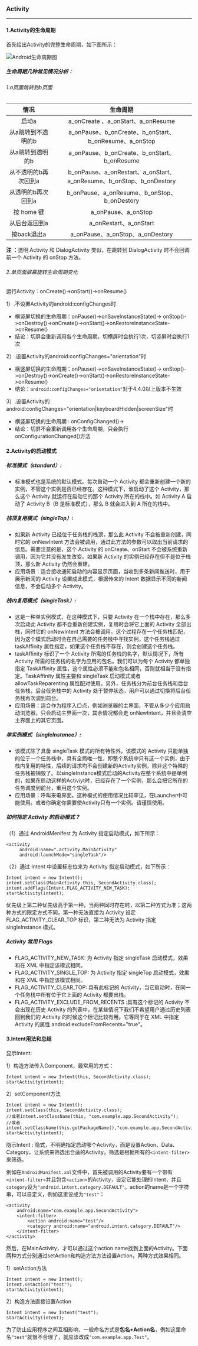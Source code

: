 ### Activity

***

#### 1.Activity的生命周期

首先给出Activity的完整生命周期，如下图所示：

![Android生命周期图](https://github.com/mrduank/Mr.Duan-Android-Blogs/blob/master/Android/activity生命周期图.png)

##### 生命周期几种常见情况分析：

###### 1.a页面跳转到b页面

|         情况         |                           生命周期                           |
| :------------------: | :----------------------------------------------------------: |
|        启动a         |              a_onCreate 、a_onStart、a_onResume              |
|  从a跳转到不透明的b  |    a_onPause、b_onCreate、b_onStart、b_onResume、a_onStop    |
|   从a跳转到透明的b   |         a_onPause、b_onCreate、b_onStart、b_onResume         |
| 从不透明的b再次回到a | b_onPause、a_onRestart、a_onStart、a_onResume、b_onStop、b_onDestory |
|  从透明的b再次回到a  |         b_onPause、a_onResume、b_onStop、b_onDestory         |
|      按 home 键      |                     a_onPause、a_onStop                      |
|    从后台返回到a     |                    a_onRestart、a_onStart                    |
|     按back退出a      |               a_onPause、a_onStop、a_onDestory               |

**注** ：透明 Activity 和 DialogActivity 类似，在跳转到 DialogActivity 时不会回调前一个 Activity 的 onStop 方法。

###### 2.单页面屏幕旋转生命周期变化

运行Activity：onCreate()->onStart()->onResume()

1）.不设置Activity的android:configChanges时

- 横竖屏切换的生命周期：onPause()->onSaveInstanceState()-> onStop()->onDestroy()->onCreate()->onStart()->onRestoreInstanceState->onResume()
- 结论：切屏会重新调用各个生命周期，切横屏时会执行1次，切竖屏时会执行1次

2）.设置Activity的android:configChanges="orientation"时

* 横竖屏切换的生命周期：onPause()->onSaveInstanceState()-> onStop()->onDestroy()->onCreate()->onStart()->onRestoreInstanceState->onResume()
* 结论：`android:configChanges="orientation"`对于4.4.0以上版本不生效

3）.设置Activity的android:configChanges="orientation|keyboardHidden|screenSize"时

*  横竖屏切换的生命周期 : onConfigChanged()->
* 结论：切屏不会重新调用各个生命周期，只会执行onConfigurationChanged()方法

#### 2.Activity的启动模式

##### 标准模式（standard）:

* 标准模式也是系统的默认模式。每次启动一个 Activity 都会重新创建一个新的实例，不管这个实例是否已经存在。这种模式下，谁启动了这个 Activity，那么这个 Activity 就运行在启动它的那个 Activity 所在的栈中。如 Activity A 启动了 Activity B（B 是标准模式），那么 B 就会进入到 A 所在的栈中。

##### 栈顶复用模式（singleTop）:

* 如果新 Activity 已经位于任务栈的栈顶，那么此 Activity 不会被重新创建，同时它的 onNewIntent 方法会被调用，通过此方法的参数可以取出当前请求的信息。需要注意的是，这个 Activity 的 onCreate、onStart 不会被系统重新调用，因为它并没有发生改变。如果新 Activity 的实例已经存在但不是位于栈顶，那么新 Activity 仍然会重建。
*  应用场景：适合接收通知启动的内容显示页面，当收到多条新闻推送时，用于展示新闻的 Activity 设置成此模式，根据传来的 Intent 数据显示不同的新闻信息，不会启动多个 Activity。

##### 栈内复用模式（singleTask）:

* 这是一种单实例模式，在这种模式下，只要 Activity 在一个栈中存在，那么多次启动此 Activity 都不会重新创建实例，复用时会将它上面的 Activity 全部出栈，同时它的 onNewIntent 方法会被调用。这个过程存在一个任务栈匹配，因为这个模式启动时会在自己需要的任务栈中寻找实例，这个任务栈通过 taskAffinity 属性指定，如果这个任务栈不存在，则会创建这个任务栈。
* taskAffinity 标识了一个 Activity 所需的任务栈的名字，默认情况下，所有 Activity 所需的任务栈的名字为应用的包名。我们可以为每个 Activity 都单独指定 TaskAffinity 属性，这个属性必须不能和包名相同，否则就相当于没有指定。TaskAffinity 属性主要和 singleTask 启动模式或者 allowTaskReparenting 属性配对使用。另外，任务栈分为前台任务栈和后台任务栈，后台任务栈中的 Activity 处于暂停状态，用户可以通过切换将后台任务栈再次调到前台。
* 应用场景：适合作为程序入口点，例如浏览器的主界面，不管从多少个应用启动浏览器，只会启动主界面一次，其余情况都会走 onNewIntent，并且会清空主界面上的其它页面。

##### 单实例模式（singleInstance）:

* 该模式除了具备 singleTask 模式的所有特性外，该模式的 Activity 只能单独的位于一个任务栈中，具有全局唯一性，即整个系统中只有这一个实例，由于栈内复用的特性，后续的请求均不会创建新的Activity实例，除非这个特殊的任务栈被销毁了。以singleInstance模式启动的Activity在整个系统中是单例的，如果在启动这样的Activiyt时，已经存在了一个实例，那么会把它所在的任务调度到前台，重用这个实例。
* 应用场景：呼叫来电界面。这种模式的使用情况比较罕见，在Launcher中可能使用。或者你确定你需要使Activity只有一个实例。请谨慎使用。

##### 如何指定 Activity 的启动模式？

（1）通过 AndroidMenifest 为 Activity 指定启动模式，如下所示：

```
<activity
     android:name=".activity.MainActivity"
     android:launchMode="singleTask"/>
```

（2）通过 Intent 中设置标志位来为 Activity 指定启动模式，如下所示：

```
Intent intent = new Intent();
intent.setClass(MainActivity.this, SecondActivity.class);
intent.addFlags(Intent.FLAG_ACTIVITY_NEW_TASK);
startActivity(intent);
```

优先级上第二种优先级高于第一种，当两种同时存在时，以第二种方式为准；这两种方式的限定方式不同，第一种无法直接为 Activity 设定 FLAG_ACTIVITY_CLEAR_TOP 标识，第二种无法为 Activity 指定 singleInstance 模式。

##### Activity 常用 Flags

* FLAG_ACTIVITY_NEW_TASK:  为 Activity 指定 singleTask 启动模式，效果和在 XML 中指定该模式相同。
* FLAG_ACTIVITY_SINGLE_TOP:  为 Activity 指定 singleTop 启动模式，效果和在 XML 中指定该模式相同。
* FLAG_ACTIVITY_CLEAR_TOP:  具有此标记的 Activity，当它启动时，在同一个任务栈中所有位于它上面的 Activity 都要出栈。
* FLAG_ACTIVITY_EXCLUDE_FROM_RECENTS :具有这个标记的 Activity  不会出现在历史 Activity 的列表中，在某些情况下我们不希望用户通过历史列表回到我们的 Activity 的时候这个标记比较有用。它等同于在 XML 中指定 Activity 的属性 android:excludeFromRecents="true"。

#### 3.Intent用法和总结

显示Intent:

1）构造方法传入Component，最常用的方式：

```
Intent intent = new Intent(this, SecondActivity.class);  
startActivity(intent);  
```

2）setComponent方法

```
Intent intent = new Intent();    
intent.setClass(this, SecondActivity.class);  
//或者intent.setClassName(this, "com.example.app.SecondActivity");  
//或者intent.setClassName(this.getPackageName(),"com.example.app.SecondActivity");            
startActivity(intent);  
```

隐示Intent :  隐式，不明确指定启动哪个Activity，而是设置Action、Data、Category，让系统来筛选出合适的Activity。筛选是根据所有的`<intent-filter>`来筛选。

例如在`AndroidManifest.xml`文件中，首先被调用的Activity要有一个带有`<intent-filter>`并且包含`<action>`的Activity，设定它能处理的Intent，并且`category`设为`"android.intent.category.DEFAULT"`。action的name是一个字符串，可以自定义，例如这里设成为`"test"`：

```
<activity  
    android:name="com.example.app.SecondActivity">  
    <intent-filter>  
        <action android:name="test"/>  
        <category android:name="android.intent.category.DEFAULT"/>  
    </intent-filter>  
</activity>  
```

然后，在MainActivity，才可以通过这个action name找到上面的Activity。下面两种方式分别通过setAction和构造方法方法设置Action，两种方式效果相同。

 1）setAction方法

```
Intent intent = new Intent();  
intent.setAction("test");  
startActivity(intent);  
```

2）构造方法直接设置Action

```
Intent intent = new Intent("test");  
startActivity(intent);  
```

为了防止应用程序之间互相影响，一般命名方式是**包名+Action名**，例如这里命名`"test"`就很不合理了，就应该改成`"com.example.app.Test"`。